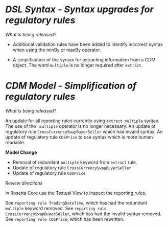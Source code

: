 # *DSL Syntax - Syntax upgrades for regulatory rules*

_What is being released?_

* Additional validation rules have been added to identify incorrect syntax when using the minBy or maxBy operator.

* A simplification of the syntax for extracting information from a CDM object. The word `multiple` is no longer required after `extract`.

# *CDM Model - Simplification of regulatory rules*

_What is being released?_

An update for all reporting rules currently using ``extract multiple`` syntax. The use of the `` multiple`` operator is no longer necessary.
An update of regulatory rule ``CrossCurrencySwapBuyerSeller`` which had invalid syntax.
An update of regulatory rule ``CDSPrice`` to use syntax which is more human readable.

**Model Change**
* Removal of redundant ``multiple`` keyword from ``extract`` rule.
* Update of regulatory rule ``CrossCurrencySwapBuyerSeller``
* Update of regulatory rule ``CDSPrice``

_Review directions_

In Rosetta Core use the Textual View to inspect the reporting rules. 

See `reporting rule TradingDateTime`, which has had the redundant ``multiple`` keyword removed.
See `reporting rule CrossCurrencySwapBuyerSeller`, which has had the invalid syntax removed.
See `reporting rule CDSPrice`, which has been rewritten.

